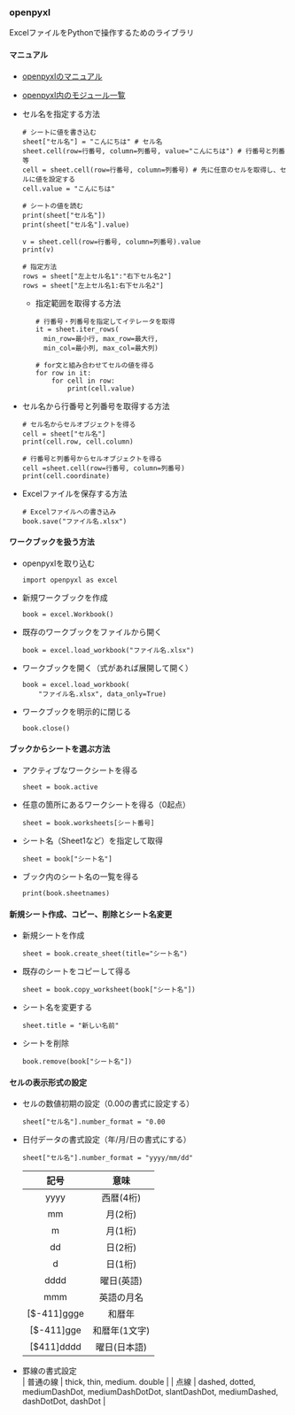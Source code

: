 ### openpyxl
ExcelファイルをPythonで操作するためのライブラリ

#### マニュアル
  - [openpyxlのマニュアル](https://openpyxl.readthedocs.io/)
  - [openpyxl内のモジュール一覧](https://openpyxl.readthedocs.io/en/stable/api/openpyxl.html)

- セル名を指定する方法
  ```
  # シートに値を書き込む
  sheet["セル名"] = "こんにちは" # セル名
  sheet.cell(row=行番号, column=列番号, value="こんにちは") # 行番号と列番等
  cell = sheet.cell(row=行番号, column=列番号) # 先に任意のセルを取得し、セルに値を設定する
  cell.value = "こんにちは"

  # シートの値を読む
  print(sheet["セル名"])
  print(sheet["セル名"].value)

  v = sheet.cell(row=行番号, column=列番号).value
  print(v)

  # 指定方法
  rows = sheet["左上セル名1":"右下セル名2"]
  rows = sheet["左上セル名1:右下セル名2"]
  ```

  - 指定範囲を取得する方法
    ```
    # 行番号・列番号を指定してイテレータを取得
    it = sheet.iter_rows(
      min_row=最小行, max_row=最大行,
      min_col=最小列, max_col=最大列)

    # for文と組み合わせてセルの値を得る
    for row in it:
        for cell in row:
            print(cell.value)
    ```

- セル名から行番号と列番号を取得する方法
  ```
  # セル名からセルオブジェクトを得る
  cell = sheet["セル名"]
  print(cell.row, cell.column)

  # 行番号と列番号からセルオブジェクトを得る
  cell =sheet.cell(row=行番号, column=列番号)
  print(cell.coordinate)
  ```

- Excelファイルを保存する方法
  ```
  # Excelファイルへの書き込み
  book.save("ファイル名.xlsx")
  ```

#### ワークブックを扱う方法
- openpyxlを取り込む
  ```
  import openpyxl as excel
  ```

- 新規ワークブックを作成
  ```
  book = excel.Workbook()
  ```

- 既存のワークブックをファイルから開く
  ```
  book = excel.load_workbook("ファイル名.xlsx")
  ```

- ワークブックを開く（式があれば展開して開く）
  ```
  book = excel.load_workbook(
      "ファイル名.xlsx", data_only=True)
  ```

- ワークブックを明示的に閉じる
  ```
  book.close()
  ```

#### ブックからシートを選ぶ方法
- アクティブなワークシートを得る
  ```
  sheet = book.active
  ```

- 任意の箇所にあるワークシートを得る（0起点）
  ```
  sheet = book.worksheets[シート番号]
  ```

- シート名（Sheet1など）を指定して取得
  ```
  sheet = book["シート名"]
  ```

- ブック内のシート名の一覧を得る
  ```
  print(book.sheetnames)
  ```

#### 新規シート作成、コピー、削除とシート名変更
- 新規シートを作成
  ```
  sheet = book.create_sheet(title="シート名")
  ```

- 既存のシートをコピーして得る
  ```
  sheet = book.copy_worksheet(book["シート名"])
  ```

- シート名を変更する
  ```
  sheet.title = "新しい名前"
  ```

- シートを削除
  ```
  book.remove(book["シート名"])
  ```

#### セルの表示形式の設定
- セルの数値初期の設定（0.00の書式に設定する）
  ```
  sheet["セル名"].number_format = "0.00
  ```

- 日付データの書式設定（年/月/日の書式にする）
  ```
  sheet["セル名"].number_format = "yyyy/mm/dd"
  ```

  | 記号 | 意味 |
  | :---: | :---: |
  | yyyy | 西暦(4桁) |
  | mm | 月(2桁) |
  | m | 月(1桁) |
  | dd | 日(2桁) |
  | d | 日(1桁) |
  | dddd | 曜日(英語) |
  | mmm | 英語の月名 |
  | [$-411]ggge | 和暦年 |
  | [$-411]gge | 和暦年(1文字) |
  | [$411]dddd | 曜日(日本語) |

- 罫線の書式設定<br>
  | 普通の線 | thick, thin, medium. double |
  | 点線 | dashed, dotted, mediumDashDot, mediumDashDotDot, slantDashDot, mediumDashed, dashDotDot, dashDot |

